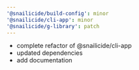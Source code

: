 ```yaml
---
'@snailicide/build-config': minor
'@snailicide/cli-app': minor
'@snailicide/g-library': patch
---
```


-   complete refactor of @snailicide/cli-app
-   updated dependencies
-   add documentation
